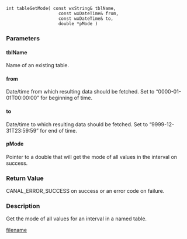 



```clike
int tableGetMode( const wxString& tblName, 
                    const wxDateTime& from, 
                    const wxDateTime& to,
                    double *pMode )
```

### Parameters

#### tblName
Name of an existing table.

#### from
Date/time from which resulting data should be fetched. Set to “0000-01-01T00:00:00” for beginning of time.

#### to
Date/time to which resulting data should be fetched. Set to “9999-12-31T23:59:59” for end of time.

#### pMode
Pointer to a double that will get the mode of all values in the interval on success.

### Return Value
CANAL_ERROR_SUCCESS on success or an error code on failure. 

### Description
Get the mode of all values for an interval in a named table. 



[filename](./bottom_copyright.md ':include')